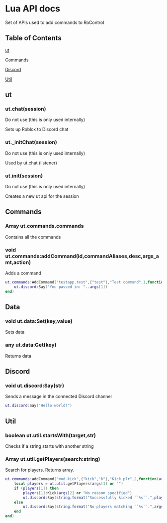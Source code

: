 # Lua API docs

Set of APIs used to add commands to RoControl

## Table of Contents

[ut](#ut)

[Commands](#commands)

[Discord](#discord)

[Util](#util)

## ut

### ut.chat(session)

Do not use (this is only used internally)

Sets up Roblox to Discord chat

### ut._initChat(session)

Do not use (this is only used internally)

Used by ut.chat (listener)

### ut.init(session)
Do not use (this is only used internally)

Creates a new ut api for the session

## Commands

### Array ut.commands.commands

Contains all the commands

### void ut.commands:addCommand(id,commandAliases,desc,args_amt,action)

Adds a command
```lua
ut.commands:AddCommand("testapp.test",{"test"},"Test command",1,function(args) 
    ut.discord:Say("You passed in: "..args[1])
end)
```

## Data

### void ut.data:Set(key,value)

Sets data

### any ut.data:Get(key)

Returns data

## Discord

### void ut.discord:Say(str)

Sends a message in the connected Discord channel
```lua
ut.discord:Say("Hello world!")
```

## Util

### boolean ut.util.startsWith(target,str)

Checks if a string starts with another string

### Array<Player> ut.util.getPlayers(search:string)

Search for players. Returns array.
```lua
ut.commands:addCommand("mod.kick",{"kick","k"},"Kick plr",2,function(args) 
    local players = ut.util.getPlayers(args[1] or "")
    if (players[1]) then
        players[1]:Kick(args[2] or "No reason specified")
        ut.discord:Say(string.format("Successfully kicked ``%s``.",players[1].name))
    else
        ut.discord:Say(string.format("No players matching ``%s``.",args[1]))
    end
end)
```